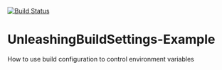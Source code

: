 [![Build Status](https://travis-ci.org/wibosco/UnleashingBuildSettings-Example.svg)](https://travis-ci.org/wibosco/UnleashingBuildSettings-Example)

# UnleashingBuildSettings-Example
How to use build configuration to control environment variables
